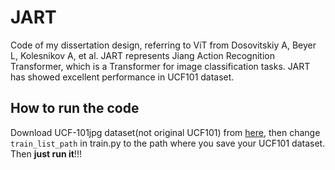 # JART
Code of my dissertation design, referring to ViT from Dosovitskiy A, Beyer L, Kolesnikov A, et al. JART represents Jiang Action Recognition Transformer, which is a Transformer for image classification tasks. JART has showed excellent performance in UCF101 dataset.
## How to run the code  
Download UCF-101jpg dataset(not original UCF101) from [here](https://featurize.cn/datasets/94f932dc-fab1-4209-90bf-d2bf9516306e), then change ```train_list_path``` in train.py to the path where you save your UCF101 dataset. Then **just run it**!!!
